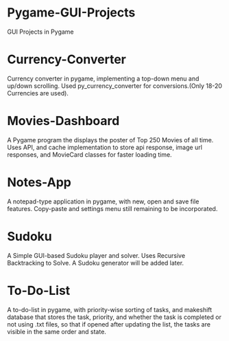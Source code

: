 # Pygame-GUI-Projects
 GUI Projects in Pygame

# Currency-Converter
Currency converter in pygame, implementing a top-down menu and up/down scrolling. Used py_currency_converter for conversions.(Only 18-20 Currencies are used).

# Movies-Dashboard
A Pygame program the displays the poster of Top 250 Movies of all time. Uses API, and cache implementation to store api response, image url responses, and MovieCard classes for faster loading time.

# Notes-App
A notepad-type application in pygame, with new, open and save file features. Copy-paste and settings menu still remaining to be incorporated.

# Sudoku
A Simple GUI-based Sudoku player and solver. Uses Recursive Backtracking to Solve. A Sudoku generator will be added later.

# To-Do-List
A to-do-list in pygame, with priority-wise sorting of tasks, and makeshift database that stores the task, priority, and whether the task is completed or not using .txt files, so that if opened after updating the list, the tasks are visible in the same order and state.
